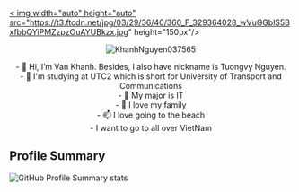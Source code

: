 <a href="#">< img width="auto" height="auto" src="https://t3.ftcdn.net/jpg/03/29/36/40/360_F_329364028_wVuGGblS5BxfbbQYiPMZzpzOuAYUBkzx.jpg" height="150px"/></a> 

<p align="center"> <img src="https://komarev.com/ghpvc/?username=KhanhNguyen037565&label=Views&color=blue&style=plastic" alt="KhanhNguyen037565" /> </p>




<p align="center">
- 👋 Hi, I’m Van Khanh. Besides, I also have nickname is Tuongvy Nguyen. </br>
- 👀 I'm studying at UTC2 which is short for University of Transport and Communications </br>
- 🌱 My major is IT </br>
- 💞️ I love my family </br>
- 📫 I love going to the beach </br>
- I want to go to all over VietNam
  </p>

<!---
Tuongvy Nguyen/Tuongvy Nguyen  ✨ Don't boil the whole ocean just to make a pot of tea ✨ 
--->

## Profile Summary

![GitHub Profile Summary stats](https://github-profile-summary-cards.vercel.app/api/cards/profile-details?username=KhanhNguyen037565&theme=radical&show_icons=true)

